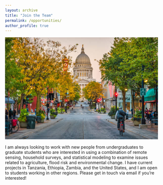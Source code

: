 ```yaml
---
layout: archive
title: "Join the Team"
permalink: /opportunities/
author_profile: true
---
```


![](../images/madison.jpg)

I am always looking to work with new people from undergraduates to graduate students who are interested in using a combination of remote sensing, household surveys, and statistical modeling to examine issues related to agriculture, flood risk and environmental change. I have current projects in Tanzania, Ethiopia, Zambia, and the United States, and I am open to students working in other regions. Please get in touch via email if you’re interested!

<!---
For specific opportunities coming up in the next year, see below. 


## :rotating_light: Seeking PhD Candidate for Fall '24 :rotating_light:
The University of Arizona SGDE program accepts PhD applications on an annual basis on Jan 5th. You can learn more about the MA/PhD program at SGDE [here](https://geography.arizona.edu/maphd-program/apply). Interested PhD students should email me with a paragraph of their research interests and a CV. 

## Postdoc 
I currently do not have any funded opportunities for postdocs at this time. However, I'm always eager to hear from exceptional scholars eager to join the lab as postdocs or scientists. I encourage potential postdocs to contact me to discuss internal and external funding opportunities including the [University of Arizona's President's Postdoctoral Fellowship](https://presidentspostdoc.arizona.edu/), [US Fulbright Programs (for EU citizens)](https://www.fulbrightschuman.eu/grants-eu-citizens/post-doctoral-research/), or [NSF's SBE Postdoctoral Fellowship](https://beta.nsf.gov/funding/opportunities/sbe-postdoctoral-research-fellowships-sprf).
-->
